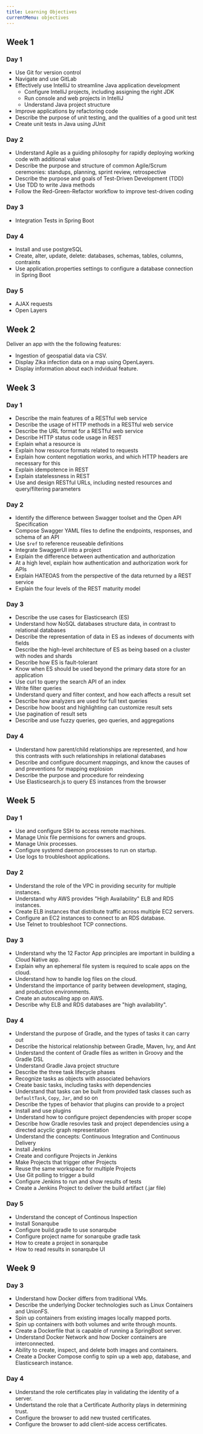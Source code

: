 ```yaml
---
title: Learning Objectives
currentMenu: objectives
---
```


## Week 1

### Day 1

- Use Git for version control
- Navigate and use GitLab
- Effectively use IntelliJ to streamline Java application development
    - Configure IntelliJ projects, including assigning the right JDK
    - Run console and web projects in IntelliJ
    - Understand Java project structure
- Improve applications by refactoring code
- Describe the purpose of unit testing, and the qualities of a good unit test 
- Create unit tests in Java using JUnit

### Day 2

- Understand Agile as a guiding philosophy for rapidly deploying working code with additional value
- Describe the purpose and structure of common Agile/Scrum ceremonies: standups, planning, sprint review, retrospective
- Describe the purpose and goals of Test-Driven Development (TDD)
- Use TDD to write Java methods
- Follow the Red-Green-Refactor workflow to improve test-driven coding

### Day 3
- Integration Tests in Spring Boot

### Day 4
- Install and use postgreSQL
- Create, alter, update, delete: databases, schemas, tables, columns, contraints
- Use application.properties settings to configure a database connection in Spring Boot

### Day 5

- AJAX requests
- Open Layers

## Week 2

Deliver an app with the the following features:

- Ingestion of geospatial data via CSV.
- Display Zika infection data on a map using OpenLayers.
- Display information about each indvidual feature.

## Week 3

### Day 1

- Describe the main features of a RESTful web service
- Describe the usage of HTTP methods in a RESTful web service
- Describe the URL format for a RESTful web service
- Describe HTTP status code usage in REST
- Explain what a resource is
- Explain how resource formats related to requests
- Explain how content negotiation works, and which HTTP headers are necessary for this
- Explain idempotence in REST
- Explain statelessness in REST
- Use and design RESTful URLs, including nested resources and query/filtering parameters

### Day 2

- Identify the difference between Swagger toolset and the Open API Specification
- Compose Swagger YAML files to define the endpoints, responses, and schema of an API
- Use `$ref` to reference reuseable definitions
- Integrate SwaggerUI into a project
- Explain the difference between authentication and authorization
- At a high level, explain how authentication and authorization work for APIs
- Explain HATEOAS from the perspective of the data returned by a REST service
- Explain the four levels of the REST maturity model

### Day 3

- Describe the use cases for Elasticsearch (ES)
- Understand how NoSQL databases structure data, in contrast to relational databases
- Describe the representation of data in ES as indexes of documents with fields
- Describe the high-level architecture of ES as being based on a cluster with nodes and shards
- Describe how ES is fault-tolerant
- Know when ES should be used beyond the primary data store for an application
- Use curl to query the search API of an index
- Write filter queries
- Understand query and filter context, and how each affects a result set
- Describe how analyzers are used for full text queries
- Describe how boost and highlighting can customize result sets
- Use pagination of result sets
- Describe and use fuzzy queries, geo queries, and aggregations

### Day 4

- Understand how parent/child relationships are represented, and how this contrasts with such relationships in relational databases
- Describe and configure document mappings, and know the causes of and preventions for mapping explosion
- Describe the purpose and procedure for reindexing
- Use Elasticsearch.js to query ES instances from the browser

## Week 5

### Day 1

- Use and configure SSH to access remote machines.
- Manage Unix file permisions for owners and groups.
- Manage Unix processes.
- Configure systemd daemon processes to run on startup.
- Use logs to troubleshoot applications.

### Day 2

- Understand the role of the VPC in providing security for multiple instances.
- Understand why AWS provides "High Availability" ELB and RDS instances.
- Create ELB instances that distribute traffic across multiple EC2 servers.
- Configure an EC2 instances to connect to an RDS database.
- Use Telnet to troubleshoot TCP connections.

### Day 3

- Understand why the 12 Factor App principles are important in building a Cloud Native app.
- Explain why an ephemeral file system is required to scale apps on the cloud.
- Understand how to handle log files on the cloud.
- Understand the importance of parity between development, staging, and production environments.
- Create an autoscaling app on AWS.
- Describe why ELB and RDS databases are "high availability".

### Day 4

- Understand the purpose of Gradle, and the types of tasks it can carry out
- Describe the historical relationship between Gradle, Maven, Ivy, and Ant
- Understand the content of Gradle files as written in Groovy and the Gradle DSL
- Understand Gradle Java project structure
- Describe the three task lifecycle phases
- Recognize tasks as objects with associated behaviors
- Create basic tasks, including tasks with dependencies
- Understand that tasks can be built from provided task classes such as `DefaultTask`, `Copy`, `Jar`, and so on
- Describe the types of behavior that plugins can provide to a project
- Install and use plugins
- Understand how to configure project dependencies with proper scope
- Describe how Gradle resovles task and project dependencies using a directed acyclic graph representation
- Understand the concepts: Continuous Integration and Continuous Delivery
- Install Jenkins
- Create and configure Projects in Jenkins
- Make Projects that trigger other Projects
- Reuse the same workspace for multiple Projects
- Use Git polling to trigger a build
- Configure Jenkins to run and show results of tests
- Create a Jenkins Project to deliver the build artifact (.jar file)


### Day 5
- Understand the concept of Continous Inspection
- Install Sonarqube
- Configure build.gradle to use sonarqube
- Configure project name for sonarqube gradle task
- How to create a project in sonarqube
- How to read results in sonarqube UI

## Week 9

### Day 3

- Understand how Docker differs from traditional VMs.
- Describe the underlying Docker technologies such as Linux Containers and UnionFS.
- Spin up containers from existing images locally mapped ports.
- Spin up containers with both volumes and write through mounts.
- Create a Dockerfile that is capable of running a SpringBoot server.
- Understand Docker Network and how Docker containers are interconnected.
- Ability to create, inspect, and delete both images and containers.
- Create a Docker Compose config to spin up a web app, database, and Elasticsearch instance.

### Day 4

- Understand the role certificates play in validating the identity of a server.
- Undertstand the role that a Certificate Authority plays in determining trust.
- Configure the browser to add new trusted certificates.
- Configure the browser to add client-side access certificates.
